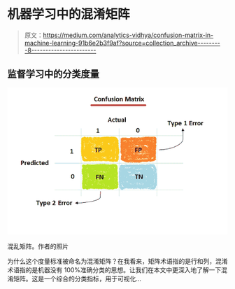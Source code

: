 # 机器学习中的混淆矩阵

> 原文：<https://medium.com/analytics-vidhya/confusion-matrix-in-machine-learning-91b6e2b3f9af?source=collection_archive---------8----------------------->

## 监督学习中的分类度量

![](img/56da2e7895df4c9b49205d91703c15f6.png)

混乱矩阵。作者的照片

为什么这个度量标准被命名为混淆矩阵？在我看来，矩阵术语指的是行和列，混淆术语指的是机器没有 100%准确分类的思想。让我们在本文中更深入地了解一下混淆矩阵。这是一个综合的分类指标，用于可视化…
